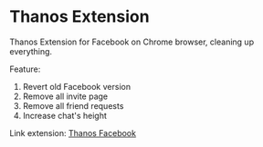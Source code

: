 # Thanos Extension
Thanos Extension for Facebook on Chrome browser, cleaning up everything.

Feature:
1. Revert old Facebook version
2. Remove all invite page
3. Remove all friend requests
4. Increase chat's height

Link extension: [Thanos Facebook](https://chrome.google.com/webstore/detail/thanos-facebook/ofpgempoafickpaogjehhiomfcpnmmpn)
